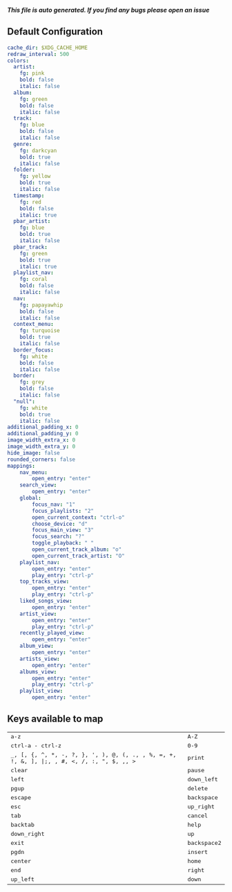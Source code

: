 ***This file is auto generated. If you find any bugs please open an issue***
## Default Configuration
```yml
cache_dir: $XDG_CACHE_HOME
redraw_interval: 500
colors:
  artist:
    fg: pink
    bold: false
    italic: false
  album:
    fg: green
    bold: false
    italic: false
  track:
    fg: blue
    bold: false
    italic: false
  genre:
    fg: darkcyan
    bold: true
    italic: false
  folder:
    fg: yellow
    bold: true
    italic: false
  timestamp:
    fg: red
    bold: false
    italic: true
  pbar_artist:
    fg: blue
    bold: true
    italic: false
  pbar_track:
    fg: green
    bold: true
    italic: true
  playlist_nav:
    fg: coral
    bold: false
    italic: false
  nav:
    fg: papayawhip
    bold: false
    italic: false
  context_menu:
    fg: turquoise
    bold: true
    italic: false
  border_focus:
    fg: white
    bold: false
    italic: false
  border:
    fg: grey
    bold: false
    italic: false
  "null":
    fg: white
    bold: true
    italic: false
additional_padding_x: 0
additional_padding_y: 0
image_width_extra_x: 0
image_width_extra_y: 0
hide_image: false
rounded_corners: false
mappings:
    nav_menu:
        open_entry: "enter"
    search_view:
        open_entry: "enter"
    global:
        focus_nav: "1"
        focus_playlists: "2"
        open_current_context: "ctrl-o"
        choose_device: "d"
        focus_main_view: "3"
        focus_search: "?"
        toggle_playback: " "
        open_current_track_album: "o"
        open_current_track_artist: "O"
    playlist_nav:
        open_entry: "enter"
        play_entry: "ctrl-p"
    top_tracks_view:
        open_entry: "enter"
        play_entry: "ctrl-p"
    liked_songs_view:
        open_entry: "enter"
    artist_view:
        open_entry: "enter"
        play_entry: "ctrl-p"
    recently_played_view:
        open_entry: "enter"
    album_view:
        open_entry: "enter"
    artists_view:
        open_entry: "enter"
    albums_view:
        open_entry: "enter"
        play_entry: "ctrl-p"
    playlist_view:
        open_entry: "enter"
```
## Keys available to map
|||
|--|--|
| <kbd>a-z</kbd> | <kbd>A-Z</kbd> |
| <kbd>ctrl-a - ctrl-z</kbd> | <kbd>0-9</kbd> |
| <kbd>_, [, {, ^, *, -, ?, }, ', ), @, (, ., \, %, =, +, !, &, ], \|;,  , #, <, /, :, ", $, ,, ></kbd> | <kbd>print</kbd> |
| <kbd>clear</kbd> | <kbd>pause</kbd> |
| <kbd>left</kbd> | <kbd>down_left</kbd> |
| <kbd>pgup</kbd> | <kbd>delete</kbd> |
| <kbd>escape</kbd> | <kbd>backspace</kbd> |
| <kbd>esc</kbd> | <kbd>up_right</kbd> |
| <kbd>tab</kbd> | <kbd>cancel</kbd> |
| <kbd>backtab</kbd> | <kbd>help</kbd> |
| <kbd>down_right</kbd> | <kbd>up</kbd> |
| <kbd>exit</kbd> | <kbd>backspace2</kbd> |
| <kbd>pgdn</kbd> | <kbd>insert</kbd> |
| <kbd>center</kbd> | <kbd>home</kbd> |
| <kbd>end</kbd> | <kbd>right</kbd> |
| <kbd>up_left</kbd> | <kbd>down</kbd> |
